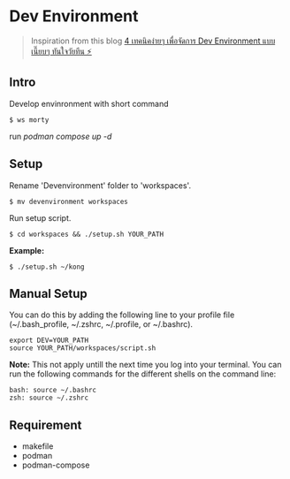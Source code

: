 # Dev Environment

> Inspiration from this blog [4 เทคนิคง่ายๆ เพื่อจัดการ Dev Environment แบบเนี๊ยบๆ ทันใจวัยทีน ⚡️](https://medium.com/@phoomparin/4-%E0%B9%80%E0%B8%97%E0%B8%84%E0%B8%99%E0%B8%B4%E0%B8%84%E0%B8%87%E0%B9%88%E0%B8%B2%E0%B8%A2%E0%B9%86-%E0%B9%80%E0%B8%9E%E0%B8%B7%E0%B9%88%E0%B8%AD%E0%B8%88%E0%B8%B1%E0%B8%94%E0%B8%81%E0%B8%B2%E0%B8%A3-dev-environment-%E0%B9%81%E0%B8%9A%E0%B8%9A%E0%B9%80%E0%B8%99%E0%B8%B5%E0%B9%8A%E0%B8%A2%E0%B8%9A%E0%B9%86-%E0%B8%97%E0%B8%B1%E0%B8%99%E0%B9%83%E0%B8%88%E0%B8%A7%E0%B8%B1%E0%B8%A2%E0%B8%97%E0%B8%B5%E0%B8%99-%EF%B8%8F-bf06f5a58a6e)

## Intro

Develop envinronment with short command

```
$ ws morty
```

run _podman compose up -d_

## Setup

Rename 'Devenvironment' folder to 'workspaces'.

```
$ mv devenvironment workspaces
```

Run setup script.

```
$ cd workspaces && ./setup.sh YOUR_PATH
```

**Example:**

```
$ ./setup.sh ~/kong
```

## Manual Setup

You can do this by adding the following line to your profile file (~/.bash_profile, ~/.zshrc, ~/.profile, or ~/.bashrc).

```
export DEV=YOUR_PATH
source YOUR_PATH/workspaces/script.sh
```

**Note:** This not apply untill the next time you log into your terminal. You can run the following commands for the different shells on the command line:

```
bash: source ~/.bashrc
zsh: source ~/.zshrc
```

## Requirement

- makefile
- podman
- podman-compose

